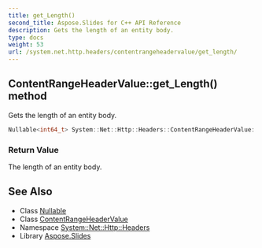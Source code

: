 ```yaml
---
title: get_Length()
second_title: Aspose.Slides for C++ API Reference
description: Gets the length of an entity body.
type: docs
weight: 53
url: /system.net.http.headers/contentrangeheadervalue/get_length/
---
```

## ContentRangeHeaderValue::get_Length() method


Gets the length of an entity body.

```cpp
Nullable<int64_t> System::Net::Http::Headers::ContentRangeHeaderValue::get_Length()
```


### Return Value

The length of an entity body.

## See Also

* Class [Nullable](../../../system/nullable/)
* Class [ContentRangeHeaderValue](../)
* Namespace [System::Net::Http::Headers](../../)
* Library [Aspose.Slides](../../../)